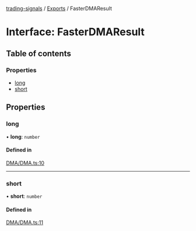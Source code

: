 [trading-signals](../README.md) / [Exports](../modules.md) / FasterDMAResult

# Interface: FasterDMAResult

## Table of contents

### Properties

- [long](FasterDMAResult.md#long)
- [short](FasterDMAResult.md#short)

## Properties

### long

• **long**: `number`

#### Defined in

[DMA/DMA.ts:10](https://github.com/bennycode/trading-signals/blob/53d8192/src/DMA/DMA.ts#L10)

---

### short

• **short**: `number`

#### Defined in

[DMA/DMA.ts:11](https://github.com/bennycode/trading-signals/blob/53d8192/src/DMA/DMA.ts#L11)

